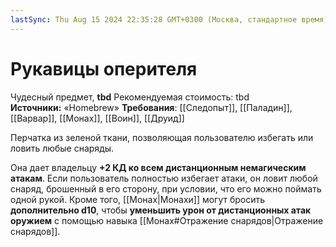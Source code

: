 ```yaml
---
lastSync: Thu Aug 15 2024 22:35:28 GMT+0300 (Москва, стандартное время)
---
```

# Рукавицы оперителя

Чудесный предмет, **tbd**
Рекомендуемая стоимость: tbd
**Источники:** «Homebrew»
**Требования**: [[Следопыт]], [[Паладин]], [[Варвар]], [[Монах]], [[Воин]], [[Друид]]

Перчатка из зеленой ткани, позволяющая пользователю избегать или ловить любые снаряды.

Она дает владельцу **+2 КД ко всем дистанционным немагическим атакам**. Если пользователь полностью избегает атаки, он ловит любой снаряд, брошенный в его сторону, при условии, что его можно поймать одной рукой. Кроме того, [[Монах|Монахи]] могут бросить **дополнительно d10**, чтобы **уменьшить урон от дистанционных атак оружием** с помощью навыка [[Монах#Отражение снарядов|Отражение снарядов]].